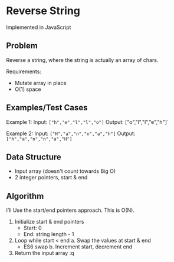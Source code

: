 # Reverse String #

Implemented in JavaScript


## Problem ##

Reverse a string, where the string is actually an array of chars.

Requirements:
- Mutate array in place
- O(1) space

## Examples/Test Cases ##

Example 1:
Input: `["h","e","l","l","o"]`
Output: ["o","l","l","e","h"]`

Example 2:
Input: `["H","a","n","n","a","h"]`
Output: `["h","a","n","n","a","H"]`

## Data Structure ##

- Input array (doesn't count towards Big O)
- 2 integer pointers, start & end

## Algorithm ##

I’ll Use the start/end pointers approach.
This is O(N).

1. Initialize start & end pointers
   - Start: 0
   - End: string length - 1
2. Loop while start < end
   a. Swap the values at start & end
      - ES6 swap
   b. Increment start, decrement end
3. Return the input array
:q